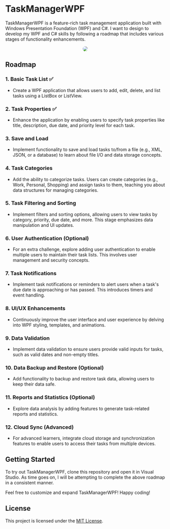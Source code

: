 # TaskManagerWPF

TaskManagerWPF is a feature-rich task management application built with Windows Presentation Foundation (WPF) and C#. I want to design to develop my WPF and C# skills by following a roadmap that includes various stages of functionality enhancements.

<p align="center"><img src="https://i.imgur.com/D0VeQTr.png" style="border-radius:50%" /></p>


## Roadmap

### 1. Basic Task List ✅
   - Create a WPF application that allows users to add, edit, delete, and list tasks using a ListBox or ListView.

### 2. Task Properties ✅
   - Enhance the application by enabling users to specify task properties like title, description, due date, and priority level for each task.

### 3. Save and Load
   - Implement functionality to save and load tasks to/from a file (e.g., XML, JSON, or a database) to learn about file I/O and data storage concepts.

### 4. Task Categories
   - Add the ability to categorize tasks. Users can create categories (e.g., Work, Personal, Shopping) and assign tasks to them, teaching you about data structures for managing categories.

### 5. Task Filtering and Sorting
   - Implement filters and sorting options, allowing users to view tasks by category, priority, due date, and more. This stage emphasizes data manipulation and UI updates.

### 6. User Authentication (Optional)
   - For an extra challenge, explore adding user authentication to enable multiple users to maintain their task lists. This involves user management and security concepts.

### 7. Task Notifications
   - Implement task notifications or reminders to alert users when a task's due date is approaching or has passed. This introduces timers and event handling.

### 8. UI/UX Enhancements
   - Continuously improve the user interface and user experience by delving into WPF styling, templates, and animations.

### 9. Data Validation
   - Implement data validation to ensure users provide valid inputs for tasks, such as valid dates and non-empty titles.

### 10. Data Backup and Restore (Optional)
   - Add functionality to backup and restore task data, allowing users to keep their data safe.

### 11. Reports and Statistics (Optional)
   - Explore data analysis by adding features to generate task-related reports and statistics.

### 12. Cloud Sync (Advanced)
   - For advanced learners, integrate cloud storage and synchronization features to enable users to access their tasks from multiple devices.

## Getting Started

To try out TaskManagerWPF, clone this repository and open it in Visual Studio. As time goes on, I will be attempting to complete the above roadmap in a consistent manner.

Feel free to customize and expand TaskManagerWPF! Happy coding!

## License

This project is licensed under the [MIT License](LICENSE.md).
